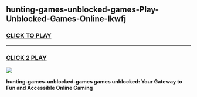 
## hunting-games-unblocked-games-Play-Unblocked-Games-Online-lkwfj
<h3>
<a href="https://premium76.site?title=hunting-games-unblocked-games&ref=24A">CLICK TO PLAY</a></h3>
<hr>

<h3>
<a href="https://premium76.site?title=hunting-games-unblocked-games&ref=24A">CLICK 2 PLAY</a>
  
</h3>

<a href="https://premium76.site?title=hunting-games-unblocked-games&ref=24A"><img src="https://clearcache.store/games.png"></a>


**hunting-games-unblocked-games games unblocked: Your Gateway to Fun and Accessible Online Gaming**
